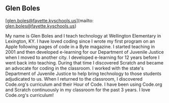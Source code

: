 ## Glen Boles

[glen.boles@fayette.kyschools.us](mailto: glen.boles@fayette.kyschools.us)

My name is Glen Boles and I teach technology at Wellington Elementary in Lexington, KY.  I have loved coding since I wrote my first program on an Apple following pages of code in a Byte magazine.  I started teaching in 2001 and then developed e-learning for our Department of Juvenile Justice when I moved to another city.  I developed e-learning for 12 years before I went back into teaching. During that time I discovered Scratch and became an advocate for coding in the classroom. I worked with the state's Department of Juvenile Justice to help bring technology to those students adjudicated to us.  When I returned to the classroom, I discovered Code.org's curriculum and their Hour of Code.  I have been using Code.org and Scratch continuously in my classroom for the past 3 years.  I love Code.org's curriculum!
